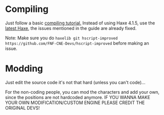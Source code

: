 # Compiling
Just follow a basic [compiling tutorial.](https://github.com/ninjamuffin99/Funkin#build-instructions)
Instead of using Haxe 4.1.5, use the [latest Haxe](https://haxe.org/download/), the issues mentioned in the guide are already fixed.

Note: Make sure you do `haxelib git hscript-improved https://github.com/FNF-CNE-Devs/hscript-improved` before making an issue.

# Modding
Just edit the source code it's not that hard (unless you can't code)...

For the non-coding people, you can mod the characters and add your own, since the positions are not hardcoded anymore.
IF YOU WANNA MAKE YOUR OWN MODIFICATION/CUSTOM ENGINE PLEASE CREDIT THE ORIGINAL DEVS!

